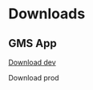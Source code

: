 # Downloads

## GMS App

[Download dev](https://expo.dev/artifacts/eas/uC9QhpEBjegCHTW3iWXKBA.apk)

Download prod 
